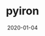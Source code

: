 ---
title: pyiron
layout: home
modal-id: 4
date: 2020-01-04
img: pyiron.png
alt: image-alt
action: <a href="https://pyiron.org">Visit the site</a>
category: Web Development
description: pyiron is an integrated development environment (IDE) for computational materials science. I built the pyiron website in jekyll (like this site!) and have written a few submodules for the code.
---